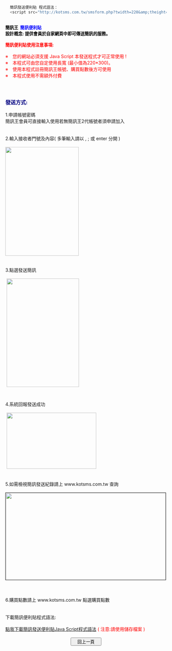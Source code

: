 ```javascript
  簡訊發送便利貼 程式語法：
  <script src="http://kotsms.com.tw/smsform.php?twidth=220&amp;theight=300&amp;charset=big5"></script>
```

<div style="text-indent: 180.2pt"><b><span style="color: red; font-size: 10pt">
<div><br>
<span style="color: #000000">簡訊王&nbsp; <span style="color: #0000ff">簡訊便利貼<br>
</span>設計概念: 提供會員於自家網頁中即可傳送簡訊的服務。</span></div>
<br>
簡訊便利貼使用注意事項</span></b><b><span style="color: red; font-size: 10pt">:<br>
<br>
</span></b><span style="color: red; font-size: 10pt">※<span style="font: 7pt 'Times New Roman'">&nbsp;&nbsp;&nbsp;&nbsp;&nbsp; </span></span><span style="color: red;">您的網站必須支援 Java Script 本發送程式才可正常使用 ! <br>
</span><span style="color: red; font-size: 10pt">※<span style="font: 7pt 'Times New Roman'">&nbsp;&nbsp;&nbsp;&nbsp;&nbsp; </span></span><span style="color: red">本程式可由您自定使用長寬</span><span style="color: red"> (</span><span style="color: red">最小值為</span><span style="color: red">220*300)</span><span style="color: red">。<br>
</span><span style="color: red; font-size: 10pt">※<span style="font: 7pt 'Times New Roman'">&nbsp;&nbsp;&nbsp;&nbsp;&nbsp; </span></span><span style="color: red">使用本程式註冊簡訊王帳號、購買點數後方可使用<br>
</span><span style="color: red; font-size: 10pt">※<span style="font: 7pt 'Times New Roman'">&nbsp;&nbsp;&nbsp;&nbsp;&nbsp; </span></span><span style="color: red">本程式使用不需額外付費</span></div>
&nbsp;</div>

<span lang="EN-US" times="" new="" style="font-family: ; font-size: 10pt">&nbsp;

<div><span style="color: #000080"><span style="font-size: medium"><strong><span style="font-family: 新細明體">發送方式:</span></strong></span></span></div>
<div>&nbsp;</div>
<div>1.<span style="font-family: 新細明體">申請帳號密碼<br>
</span><span style="font-family: 新細明體">簡訊王會員可直接輸入使用若無簡訊王</span>2<span style="font-family: 新細明體">代帳號者須申請加入</span></div>
<div><br>
&nbsp;</div>
<div>2.<span style="font-family: 新細明體">輸入接收者門號及內容</span>( <span style="font-family: 新細明體">多筆輸入請以</span> , ; <span style="font-family: 新細明體">或</span> enter <span style="font-family: 新細明體">分開</span> )<br>
&nbsp;</div>
</span><img alt="" width="229" height="339" src="https://www.kotsms.com.tw//UploadFiles/980625davis2.JPG"><br>
<br>
<br>
<div>3.點選發送簡訊<br>
&nbsp;</div>
<div>&nbsp;<img alt="" width="226" height="338" src="https://www.kotsms.com.tw//UploadFiles/980625davis1.JPG"></div>
<div>&nbsp;<span lang="EN-US" times="" new="" style="font-family: ; font-size: 12pt"><v:shapetype id="_x0000_t75" stroked="f" filled="f" path="m@4@5l@4@11@9@11@9@5xe" o:preferrelative="t" o:spt="75" coordsize="21600,21600"> <br>
<br>
</v:shapetype></span></div>
<div>4.系統回報發送成功<br>
&nbsp;</div>
<div>&nbsp;<img alt="" width="280" height="175" src="https://www.kotsms.com.tw//UploadFiles/980625davis4.JPG"><br>
&nbsp;</div>
<div>&nbsp;</div>
<div>5.如需檢視簡訊發送紀錄請上 www.kotsms.com.tw 查詢</div>
<div>&nbsp;<img border="1" alt="" width="500" height="271" src="https://www.kotsms.com.tw//UploadFiles/980625davis3.JPG"></div>
<div>&nbsp;</div>
<div><br>
<br>
6.購買點數請上 www.kotsms.com.tw 點選購買點數</div>
<div>&nbsp;</div>
<div><br>
下載簡訊便利貼程式語法:<br>
<br>
<span style="color: #000080"><a href="http://kotsms.com.tw/0000/021.doc">點我下載簡訊發送便利貼Java Script程式語法</a>&nbsp;</span><span style="color: #ff0000"><span>( 注意:請使用儲存檔案 )</span><br>
</span>&nbsp;</div>
</span></strong></div>
</span></td>
          </tr>
      </tbody></table></td>
  </tr>
  <tr>
    <td height="20" valign="top"></td>
  </tr>
  <tr>
    <td valign="top"><div align="center"><input name="Submit" type="button" id="Submit" onclick="javascript:history.go(-1)" value="　回上一頁　"></div></td>
  </tr>
</tbody></table>
